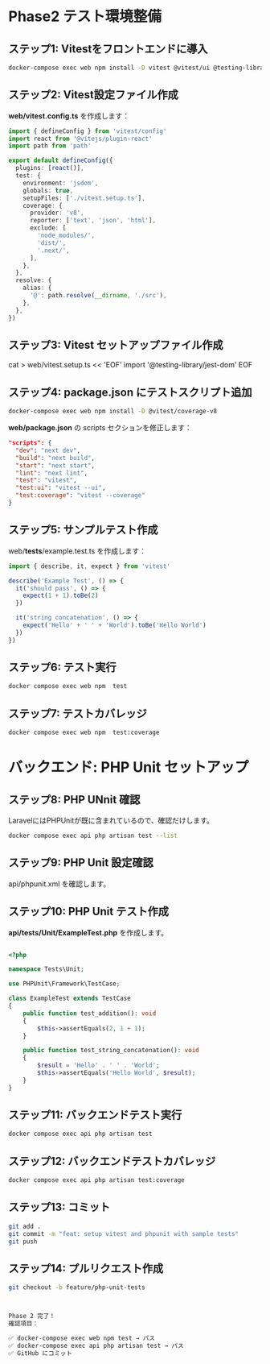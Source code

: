 # Phase2 テスト環境整備

## ステップ1: Vitestをフロントエンドに導入

```bash
docker-compose exec web npm install -D vitest @vitest/ui @testing-library/react @testing-library/jest-dom jsdom
```

## ステップ2: Vitest設定ファイル作成
**web/vitest.config.ts**  を作成します：
```ts
import { defineConfig } from 'vitest/config'
import react from '@vitejs/plugin-react'
import path from 'path'

export default defineConfig({
  plugins: [react()],
  test: {
    environment: 'jsdom',
    globals: true,
    setupFiles: ['./vitest.setup.ts'],
    coverage: {
      provider: 'v8',
      reporter: ['text', 'json', 'html'],
      exclude: [
        'node_modules/',
        'dist/',
        '.next/',
      ],
    },
  },
  resolve: {
    alias: {
      '@': path.resolve(__dirname, './src'),
    },
  },
})
```

## ステップ3: Vitest セットアップファイル作成

cat > web/vitest.setup.ts << 'EOF'
import '@testing-library/jest-dom'
EOF


## ステップ4: package.json にテストスクリプト追加

```bash
docker-compose exec web npm install -D @vitest/coverage-v8
```
**web/package.json** の scripts セクションを修正します：
```json
"scripts": {
  "dev": "next dev",
  "build": "next build",
  "start": "next start",
  "lint": "next lint",
  "test": "vitest",
  "test:ui": "vitest --ui",
  "test:coverage": "vitest --coverage"
}
```

## ステップ5: サンプルテスト作成
web/__tests__/example.test.ts を作成します：

```ts
import { describe, it, expect } from 'vitest'

describe('Example Test', () => {
  it('should pass', () => {
    expect(1 + 1).toBe(2)
  })

  it('string concatenation', () => {
    expect('Hello' + ' ' + 'World').toBe('Hello World')
  })
})
```

## ステップ6: テスト実行

```bash
docker compose exec web npm  test
```

## ステップ7: テストカバレッジ

```bash
docker compose exec web npm  test:coverage
```

# バックエンド: PHP Unit セットアップ

## ステップ8: PHP UNnit 確認

LaravelにはPHPUnitが既に含まれているので、確認だけします。
```bash
docker compose exec api php artisan test --list
```

## ステップ9: PHP Unit 設定確認
api/phpunit.xml を確認します。

## ステップ10: PHP Unit テスト作成
**api/tests/Unit/ExampleTest.php** を作成します。
```php

<?php

namespace Tests\Unit;

use PHPUnit\Framework\TestCase;

class ExampleTest extends TestCase
{
    public function test_addition(): void
    {
        $this->assertEquals(2, 1 + 1);
    }

    public function test_string_concatenation(): void
    {
        $result = 'Hello' . ' ' . 'World';
        $this->assertEquals('Hello World', $result);
    }
}
```

## ステップ11: バックエンドテスト実行

```bash
docker compose exec api php artisan test

```

## ステップ12: バックエンドテストカバレッジ

```bash
docker compose exec api php artisan test:coverage
```

## ステップ13: コミット

```bash
git add .
git commit -m "feat: setup vitest and phpunit with sample tests"
git push
```

## ステップ14: プルリクエスト作成

```bash
git checkout -b feature/php-unit-tests



Phase 2 完了！
確認項目：

✅ docker-compose exec web npm test → パス
✅ docker-compose exec api php artisan test → パス
✅ GitHub にコミット

